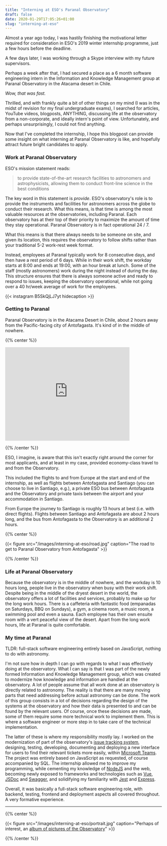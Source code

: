 ```yaml
--- 
title: "Interning at ESO's Paranal Observatory"
draft: false
date: 2020-01-29T17:05:26+01:00
slug: "interning-at-eso"
---
```


Almost a year ago today, I was hastily finishing the motivational letter required for consideration in ESO's 2019 winter internship programme, just a few hours before the deadline.

A few days later, I was working through a Skype interview with my future supervisors.

Perhaps a week after that, I had secured a place as a 6 month software engineering intern in the Information and Knowledge Management group at Paranal Observatory in the Atacama desert in Chile.

_Wow, that was fast._

Thrilled, and with frankly quite a bit of other things on my mind (I was in the midst of revision for my final undergraduate exams), I searched for articles, YouTube videos, blogposts, ANYTHING, discussing life at the observatory from a non-corporate, and ideally intern's point of view. Unfortunately, and perhaps unsurprisingly, I could not find anything.

Now that I've completed the internship, I hope this blogpost can provide some insight on what interning at Paranal Observatory is like, and hopefully attract future bright candidates to apply.

### Work at Paranal Observatory

ESO's mission statement reads:

> to provide state-of-the-art research facilities to astronomers and astrophysicists, allowing them to conduct front-line science in the best conditions

The key word in this statement is _provide_. ESO's observatory's role is to provide the instruments and facilities for astronomers across the globe to conduct their research. What this means, is that time is among the most valuable resources at the observatories, including Paranal. Each observatory has at their top of their priority to maximize the amount of time they stay operational. Paranal Observatory is in fact operational 24 / 7.

What this means is that there always needs to be someone on site, and given its location, this requires the observatory to follow shifts rather than your traditional 5-2 work-rest week format.

Instead, employees at Paranal typically work for 8 consecutive days, and then have a rest period of 6 days. While in their work shift, the workday starts at 8:00 and ends at 19:00, with an hour break at lunch. Some of the staff (mostly astronomers) work during the night instead of during the day. This structure ensures that there is always someone active and ready to respond to issues, keeping the observatory operational, while not going over a 40 hr/week average of work for the employees.

{{< instagram B5SkQjLJ7yt hidecaption >}}

### Getting to Paranal

Paranal Observatory is in the Atacama Desert in Chile, about 2 hours away from the Pacific-facing city of Antofagasta. It's kind of in the middle of nowhere.

{{% center %}}

<iframe src="https://www.google.com/maps/embed?pb=!1m18!1m12!1m3!1d3626.88951242352!2d-70.40657308500178!3d-24.627492684164327!2m3!1f0!2f0!3f0!3m2!1i1024!2i768!4f13.1!3m3!1m2!1s0x96a54b61d20df8a7%3A0xffc2d3eef16a026b!2sVery%20Large%20Telescope!5e0!3m2!1sen!2sit!4v1580315718353!5m2!1sen!2sit" width="400" height="300" frameborder="0" style="border:0;" allowfullscreen=""></iframe>

{{% /center %}}

ESO, I imagine, is aware that this isn't exactly right around the corner for most applicants, and at least in my case, provided economy-class travel to and from the Observatory.

This included the flights to and from Europe at the start and end of the internship, as well as flights between Antofagasta and Santiago (you can choose to live in Santiago, e.g.), a private ESO bus between Antofagasta and the Observatory and private taxis between the airport and your accommodation in Santiago.

From Europe the journey to Santiago is roughly 13 hours at best (i.e. with direct flights). Flights between Santiago and Antofagasta are about 2 hours long, and the bus from Antofagasta to the Observatory is an additional 2 hours.

{{% center %}}

{{< figure src="/images/interning-at-eso/road.jpg" caption="The road to get to Paranal Observatory from Antofagasta" >}}

{{% /center %}}

### Life at Paranal Observatory

Because the observatory is in the middle of nowhere, and the workday is 10 hours long, people live in the observatory when busy with their work shift. Despite being in the middle of the dryest desert in the world, the observatory offers a lot of facilities and services, probably to make up for the long work hours. There is a caffeteria with fantastic food (empanadas on Saturdays, BBQ on Sundays), a gym, a cinema room, a music room, a swimming pool and even a sauna. Each employee has their own ensuite room with a vert peaceful view of the desert. Apart from the long work hours, life at Paranal is quite comfortable.

<script src="https://cdn.jsdelivr.net/npm/publicalbum@latest/embed-ui.min.js" async></script>
<div class="pa-carousel-widget" style="width:100%; height:480px; display:none;"
  data-link="https://photos.app.goo.gl/Ah4JErP9mr6XFHDT6"
  data-title="Life at Paranal"
  data-description="17 new photos added to shared album">
  <object data="https://lh3.googleusercontent.com/qrRydQr0yNxzBBEXOfp6BabFIvmvoE__l5Hsb4j75bD1qIoKbiBivP9KAoHPR3QcQbzRhpxYgteqiWqcIbPe43tcIfqyxmO7kjyeY7hURDP6A1eWz36xqOFzwa_n6eGw12eJ8upnaHI=w1920-h1080"></object>
  <object data="https://lh3.googleusercontent.com/-UfaORj-1QNMBiWrjOavG04MTeARQjhuSdY4OqAb-7RqC-eIZsiHQRKzpWkRbLZS1UdDTnKBphD_mG18a6JbMpzY2auwxUvKAcdBm87x__9a1yYm2buStZPFlvuxCT8HChvkqvl49Ww=w1920-h1080"></object>
  <object data="https://lh3.googleusercontent.com/Na0agP419wVTja8CWMDv846WwgyZD1aq3kEIo5gbmbBCLhFjrYK5GipC91nKzbkd7pc45XatWvZZWaBdur60kYimk4hn6oq4hXpxoScWggSCayYFxrjTm0PqgbBQnghff1fJJXNd90k=w1920-h1080"></object>
  <object data="https://lh3.googleusercontent.com/JMmXE8FV-aGbvbYAjggbcOc-PgICXEts4A2hLK2sT4jHvlEKNPWrQ7swXB609Rt_pwAxiIqg9BdrPZpkokM7I3DO_BNdMgzUcAEmOmiMz6K7Zww5Xi836YDFYRXvCjSkYBHa4ehfQMg=m37" type="video/mp4"></object>
  <object data="https://lh3.googleusercontent.com/GxoMWIhKw9ImrNk2BPYdcmMPFQq2tccctm8qeVSSPuWhCun8C_Qzx9lStHkCipDoFtvoAx-7h2yDKdvgyYLESh8L0Ge9o_3JqPbTusYL6Dvu4afY5gsh-4RXsYahP60v6RmUCrfJ34k=w1920-h1080"></object>
  <object data="https://lh3.googleusercontent.com/pgKxbbQG2q4r2zTtJiFSl1bhzvIYk7m7qBgcK2HiIV8OmfbHPM_u7r4HdpFiolpOs-cqzY6jAgqST4M9FFHv8ruUtQpvl1uLHAYYFcJVQFI9jE_aBZtDvVzjLAa4Sl-Rck82rjHnLPs=w1920-h1080"></object>
  <object data="https://lh3.googleusercontent.com/GlmjjcLFAxmG7XVuqSwyxiUxekKp-Pr7RSOq860nAnZju44yXnWSi7-VQ58uS6T3OW1cEgLe8uBFwqcRwqVxVyX6VUEBGJxoUT7SI30sjz0QMpWTo-BG6ikfvraPwJ0WI0pWwcx6XQ4=w1920-h1080"></object>
  <object data="https://lh3.googleusercontent.com/T1SsXy0yUxMrIbZUr3NyOm1_7CWkwfmGWLLmxgnNc00sMyObn_yOexTgOMJinhfhBEeR9mDq7SDVG0fyqPBz_Kb5RdPfa7vy2e0NeDNurSsU1WQVQYFVqfLT8jrAIHibCy4-SV3ZU3w=w1920-h1080"></object>
  <object data="https://lh3.googleusercontent.com/WAz0Amy_BLFQpp6AVq0mIPXjmwPS2AwiLgnU84PP2m9LSU5JqTEEd8J7Z3JoalqxhEpFL3-IDoehwEqkSrrktx7Ej6bc8_q0acwAs-oc3N9UZvf9xIFW0O4EFrbXhD1049woRi7FPkk=w1920-h1080"></object>
  <object data="https://lh3.googleusercontent.com/G_vF_PUEZM09f9d8ofL0AZDKIMODxpbi4khWWwvZEmjQHnmBPU6WkqrLZtgbOgPN-EFPyhk0IJ04R-d5mIJXdgFVR8ugC3vmvAmJ37wfhoKyQd41_rk67ww0yWsC1YZac8AgkXm8bhY=w1920-h1080"></object>
  <object data="https://lh3.googleusercontent.com/oWb40WljyBDxy2mehY7oEcza0EkeDBBJb1g1I9WYzSL66W-XgO9Q_8UUXJ8ExOO8t5g6vaRTHvlgtQHuYcbhayX_DhzMGn2Kpn8fhtGv1gknV_fbqjT9jqBY3eGAHC7i66PYia62DaI=w1920-h1080"></object>
  <object data="https://lh3.googleusercontent.com/7Vq0nkN6x8OCY4ulRKRdvYW60W-dQDkDTwZdA4xSqcPlkT064OzpvtYBhjq6q_qSDtxAn4wXyD6cupUomh_noqrsrsv95hur5n5GGJuFX0jEXPLmwAp1tslPQHu8KBUCOwUrlc59KqQ=m37" type="video/mp4"></object>
  <object data="https://lh3.googleusercontent.com/NS07J1ps5LZVyrw8o658MNom-4f6xrA10Mk-NAspz9j6QdoB89ew7dMdXaPCuXSWLXKjKdp6ybHS48e_4-vVIqYIjsZEM5Cb2oOFrsasSc4oKFA9S4GpKT5LQSNc49KL_eCXj2522OM=w1920-h1080"></object>
  <object data="https://lh3.googleusercontent.com/-coVjDBG7yOBBYJSLYa3WaXGpOeqPTjOxxXoMNsMzAmR2qVpE1ayhnjSJr6rSo9oXqcV7_Nw0t1-UYM7jcjn7gm0bvig9bM2rv2J7t7N8wW1DMagRt0Gw9imWILTSGifY6Y6sSndwd0=w1920-h1080"></object>
  <object data="https://lh3.googleusercontent.com/azxrKVw6VWtbb5AyJ9NXaYmuVQCCa4fBxjUl2JjBQj5pxPqwjrxRboZqEeZ1PuQWZRrfDDZW2zZo-n6o-5jGssyf-ycSQt1gxsc2MBLN9WMTCaNcQXgMrlwhrPklD28MAK5u9OQoEpY=w1920-h1080"></object>
  <object data="https://lh3.googleusercontent.com/NAfRRTHSI8rReaIyGdQWTwEx1Hkr4XhVF5zf1S6sUl55FmKpT6alGiDZdYvNtMRUywWpUQfkCAZaUbMj7CB13UljjOPCPNwRumEV0M26C4VRW7zBsm5dMCphlmZr-1nED7Ad1JV6nQ0=w1920-h1080"></object>
  <object data="https://lh3.googleusercontent.com/HUUT2s78atTWBwt4knp40AI4kI3P4emt-kNUM5eSaEKdWS5aR2dsAgTCENPMWTELWBgBrRxvOvyTZ6M8Xm6k0HeDgfCdvp0QoOUPjZfSiLmKdxSHGYmSFmRM2kBKWgTu-pBCDp5gfBE=w1920-h1080"></object>
</div>

### My time at Paranal

TLDR: full-stack software engineering entirely based on JavaScript, nothing to do with astronomy.

I'm not sure how in depth I can go with regards to what I was effectively doing at the observatory. What I can say is that I was part of the newly formed Information and Knowledge Management group, which was created to modernize how knowledge and information are handled at the observatory. A lot of people assume that all work done at an observatory is directly related to astronomy. The reality is that there are many moving parts that need addressing before actual astronomy can be done. The work of this group consists in a lot of decisions regarding the design of the systems at the observatory and how their data is presented to and can be found by the relevant users. Of course, once these decisions are made, some of them require some more technical work to implement them. This is where a software engineer or more step in to take care of the technical implementation.

The latter of these is where my responsibility mostly lay. I worked on the modernization of part of the observatory's [issue tracking system](https://en.wikipedia.org/wiki/Issue_tracking_system), designing, testing, developing, documenting and deploying a new interface for users to find their relevant tickets more easily, within [Microsoft Teams](https://en.wikipedia.org/wiki/Microsoft_Teams). The project was entirely based on JavaScript as requested, of course accompanied by SQL. The internship allowed me to improve my programming, while cementing my knowledge of [NodeJS](https://en.wikipedia.org/wiki/Node.js) and the web, becoming newly exposed to frameworks and technologies such as [Vue](https://vuejs.org/), [JSDoc](https://devdocs.io/jsdoc/) and [Swagger](https://www.google.com/search?client=ubuntu&channel=fs&q=swagger&ie=utf-8&oe=utf-8), and solidifying my familiarity with [Jest](https://jestjs.io/) and [Express](https://expressjs.com/).

Overall, it was basically a full-stack software engineering role, with backend, testing, frontend and deployment aspects all covered throughout. A very formative experience.

---

{{% center %}}

{{< figure src="/images/interning-at-eso/portrait.jpg" caption="Perhaps of interest, an [album of pictures of the Observatory](https://photos.app.goo.gl/BSQR1qwyukkfoh2o6)" >}}

{{% /center %}}
